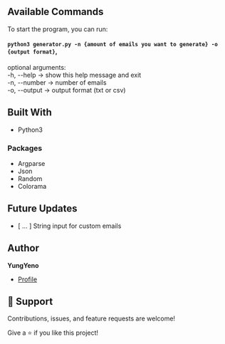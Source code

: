 <h1 align="center"><Email_Gen></h1>

<p align="center"><Generate unlimited dummy emails!></p>


## Available Commands

To start the program, you can run:

#### `python3 generator.py -n {amount of emails you want to generate} -o {output format}`,

optional arguments: <br>
  -h, --help      -> show this help message and exit <br>
  -n, --number    -> number of emails <br>
  -o, --output    -> output format (txt or csv) <br>


## Built With

- Python3
### Packages
- Argparse
- Json
- Random
- Colorama

## Future Updates

- [ ... ] String input for custom emails

## Author

**YungYeno**

- [Profile](https://github.com/YungYeno)

## 🤝 Support

Contributions, issues, and feature requests are welcome!

Give a ⭐️ if you like this project!
